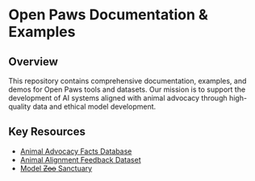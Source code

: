 # Open Paws Documentation & Examples

## Overview
This repository contains comprehensive documentation, examples, and demos for Open Paws tools and datasets. Our mission is to support the development of AI systems aligned with animal advocacy through high-quality data and ethical model development.

## Key Resources
- [Animal Advocacy Facts Database](https://huggingface.co/datasets/open-paws/animal_advocacy_facts)
- [Animal Alignment Feedback Dataset](https://huggingface.co/datasets/open-paws/animal_alignment_feedback)
- [Model ~~Zoo~~ Sanctuary](https://huggingface.co/open-paws)
